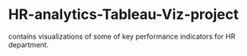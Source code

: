 # HR-analytics-Tableau-Viz-project
contains visualizations of some of key performance indicators for HR department. 
